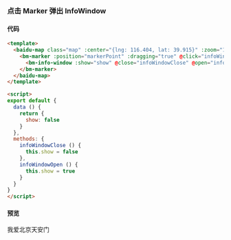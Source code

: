 <template lang="md">

# 点

`BmMarker`

## 属性

|属性名|类型|默认值|描述|
|------|-----|-----|----|
|position|Point||标注的位置|
|offset|Size||标注的位置偏移值|
|icon|Icon||标注所用的图标对象|
|massClear|Boolean|true|是否在调用map.clearOverlays清除此覆盖物|
|dragging|Boolean|false|是否启用拖拽|
|clicking|Boolean|true|是否响应点击事件|
|raiseOnDrag|Boolean|false|拖拽标注时，标注是否开启离开地图表面效果|
|draggingCursor|String||拖拽标注时的鼠标指针样式。此属性值需遵循CSS的cursor属性规范|
|rotation|Number||旋转角度|
|shadow|Icon||阴影图标|
|title|String||鼠标移到marker上的显示内容|
|animation|String||动画效果|
|top|Boolean|false|将标注置于其他标注之上。默认情况下，纬度较低的标注会覆盖在纬度较高的标注之上，从而形成一种立体效果。通过此方法可使某个标注覆盖在其他所有标注之上。注意：如果在多个标注对象上调用此方法，则这些标注依旧按照纬度产生默认的覆盖效果。|
|zIndex|Number|0|设置覆盖物的zIndex|

## 事件

|事件名|参数|描述|
|------|----|----|
|click|event{type, target}|点击标注图标后会触发此事件|
|dblclick|event{type, target, point,pixel}|双击标注图标后会触发此事件|
|mousedown|event{type, target, point,pixel}|鼠标在标注图上按下触发此事件|
|mouseup|event{type, target, point,pixel}|鼠标在标注图上释放触发此事件|
|mouseout|event{type, target, point,pixel}|鼠标离开标注时触发此事件|
|mouseover|event{type, target, point,pixel}|当鼠标进入标注图标区域时会触发此事件|
|remove|event{type, target}|移除标注时触发|
|infowindowclose|event{type, target}|信息窗在此标注上关闭时触发此事件|
|infowindowopen|event{type, target}|信息窗在此标注上打开时触发此事件|
|dragstart|event{type, target}|开始拖拽标注时触发此事件|
|dragging|event{type, target, pixel, point}|拖拽标注过程中触发此事件|
|dragend|event{type, target, pixel, point}|拖拽结束时触发此事件|
|rightclick|event{type, target}|右键点击标注时触发此事件|


## 示例

### 在地图中心添加可拖动的跳跃点标记

#### 代码

```html
<template>
  <baidu-map class="map" :center="{lng: 116.404, lat: 39.915}" :zoom="15">
    <bm-marker :position="{lng: 116.404, lat: 39.915}" :dragging="true" animation="BMAP_ANIMATION_BOUNCE">
      <bm-label content="我爱北京天安门" :labelStyle="{color: 'red', fontSize : '24px'}" :offset="{width: -35, height: 30}"/>
    </bm-marker>
  </baidu-map>
</template>
```

#### 预览
<doc-preview>
  <baidu-map class="map" :center="{lng: 116.404, lat: 39.915}" :zoom="15">
    <bm-marker :position="markerPoint" :dragging="true" animation="BMAP_ANIMATION_BOUNCE">
      <bm-label content="我爱北京天安门" :labelStyle="{color: '#f33', fontSize : '12px'}" :offset="{width: -35, height: 30}"/>
    </bm-marker>
  </baidu-map>
</doc-preview>

### 添加一个自定义图标的点

#### 代码

```html
<template>
  <baidu-map class="map" :center="{lng: 116.404, lat: 39.915}" :zoom="15">
    <bm-marker :position="markerPoint" :dragging="true" animation="BMAP_ANIMATION_BOUNCE" :icon="{url: 'http://developer.baidu.com/map/jsdemo/img/fox.gif', size: {width: 300, height: 157}}"></bm-marker>
  </baidu-map>
</template>
```

#### 预览
<doc-preview>
  <baidu-map class="map" :center="{lng: 116.404, lat: 39.915}" :zoom="15">
    <bm-marker :position="markerPoint" :icon="markerIcon"></bm-marker>
  </baidu-map>
</doc-preview>
</template>

### 点击 Marker 弹出 InfoWindow

#### 代码

```html
<template>
  <baidu-map class="map" :center="{lng: 116.404, lat: 39.915}" :zoom="15">
    <bm-marker :position="markerPoint" :dragging="true" @click="infoWindowOpen">
      <bm-info-window :show="show" @close="infoWindowClose" @open="infoWindowOpen">我爱北京天安门</bm-info-window>
    </bm-marker>
  </baidu-map>
</template>

<script>
export default {
  data () {
    return {
      show: false
    }
  },
  methods: {
    infoWindowClose () {
      this.show = false
    },
    infoWindowOpen () {
      this.show = true
    }
  }
}
</script>
```

#### 预览
<doc-preview>
  <baidu-map class="map" :center="{lng: 116.404, lat: 39.915}" :zoom="15">
    <bm-marker :position="{lng: 116.404, lat: 39.915}" :dragging="true" @click="infoWindowOpen">
      <bm-info-window :show="infoWindow.show" @close="infoWindowClose" @open="infoWindowOpen">我爱北京天安门</bm-info-window>
    </bm-marker>
  </baidu-map>
</doc-preview>


<script>
export default {
  data () {
    return {
      infoWindow: {
        show: true
      },
      markerIcon: {
        url: 'http://developer.baidu.com/map/jsdemo/img/fox.gif',
        size: {width: 300, height: 157}
      },
      markerLabel: {
        content: 'Marker Label',
        opts: {
          offset: {
            width: 20,
            height: -10
          }
        }
      },
      markerPoint: {
        lng: 116.404,
        lat: 39.915
      }
    }
  },
  methods: {
    infoWindowClose () {
      this.infoWindow.show = false
    },
    infoWindowOpen () {
      this.infoWindow.show = true
    }
  }
}
</script>